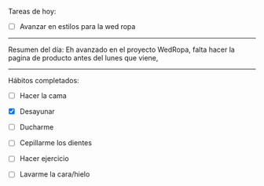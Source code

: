 Tareas de hoy:
- [ ] Avanzar en estilos para la wed ropa
---
Resumen del día:
Eh avanzado en el proyecto WedRopa, falta hacer la pagina de producto antes del lunes que viene, 

---
Hábitos completados:
- [ ] Hacer la cama
- [x] Desayunar
- [ ] Ducharme
- [ ] Cepillarme los dientes
- [ ] Hacer ejercicio
- [ ] Lavarme la cara/hielo


